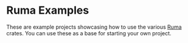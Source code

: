 # Ruma Examples

These are example projects showcasing how to use the various [Ruma] crates.
You can use these as a base for starting your own project.

[Ruma]: https://github.com/ruma/ruma
